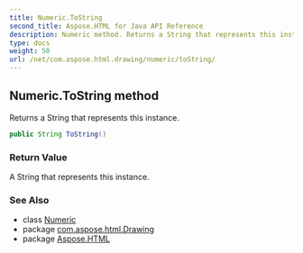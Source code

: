 ```yaml
---
title: Numeric.ToString
second_title: Aspose.HTML for Java API Reference
description: Numeric method. Returns a String that represents this instance
type: docs
weight: 50
url: /net/com.aspose.html.drawing/numeric/toString/
---
```

## Numeric.ToString method

Returns a String that represents this instance.

```java
public String ToString()
```

### Return Value

A String that represents this instance.

### See Also

* class [Numeric](../)
* package [com.aspose.html.Drawing](../../numeric/)
* package [Aspose.HTML](../../../)
